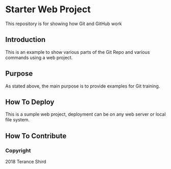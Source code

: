 # Starter Web Project

This repository is for showing how Git and GitHub work

## Introduction

This is an example to show various parts of the Git Repo and various commands using a web project.
## Purpose

As stated above, the main purpose is to provide examples for Git training.

## How To Deploy

This is a sumple web project, deployment can be on any web server or local file system.

## How To Contribute

### Copyright

2018 Terance Shird